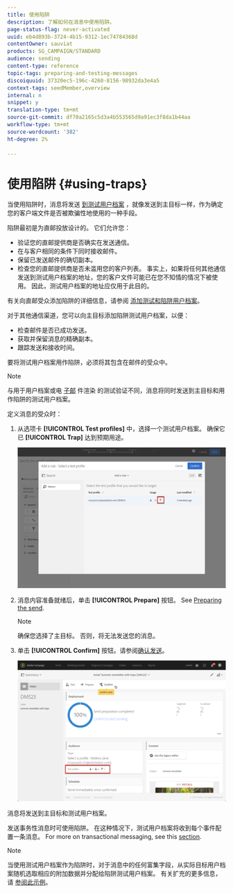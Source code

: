 ```yaml
---
title: 使用陷阱
description: 了解如何在消息中使用陷阱。
page-status-flag: never-activated
uuid: eb4d893b-3724-4b15-9312-1ec74784368d
contentOwner: sauviat
products: SG_CAMPAIGN/STANDARD
audience: sending
content-type: reference
topic-tags: preparing-and-testing-messages
discoiquuid: 37320ec5-196c-4260-8156-98932da3e4a5
context-tags: seedMember,overview
internal: n
snippet: y
translation-type: tm+mt
source-git-commit: df70a2165c5d3a4b553565d9a91ec3f8da1b44aa
workflow-type: tm+mt
source-wordcount: '382'
ht-degree: 2%

---
```



# 使用陷阱 {#using-traps}

当使用陷阱时，消息将发送 [到测试用户档案](../../audiences/using/managing-test-profiles.md) ，就像发送到主目标一样，作为确定您的客户端文件是否被欺骗性地使用的一种手段。

陷阱最初是为直邮投放设计的。 它们允许您：

* 验证您的直邮提供商是否确实在发送通信。
* 在与客户相同的条件下同时接收邮件。
* 保留已发送邮件的确切副本。
* 检查您的直邮提供商是否未滥用您的客户列表。 事实上，如果将任何其他通信发送到测试用户档案的地址，您的客户文件可能已在您不知情的情况下被使用。 因此，测试用户档案的地址应仅用于此目的。

有关向直邮受众添加陷阱的详细信息，请参阅 [添加测试和陷阱用户档案](../../channels/using/defining-the-direct-mail-audience.md#adding-test-and-trap-profiles)。

对于其他通信渠道，您可以向主目标添加陷阱测试用户档案，以便：

* 检查邮件是否已成功发送。
* 获取并保留消息的精确副本。
* 跟踪发送和接收时间。

要将测试用户档案用作陷阱，必须将其包含在邮件的受众中。

>[!NOTE]
>
>与用于用户档案或电 [子邮](../../sending/using/sending-proofs.md) 件渲染 [](../../sending/using/email-rendering.md)的测试验证不同，消息将同时发送到主目标和用作陷阱的测试用户档案。

定义消息的受众时：

1. 从选项卡 **[!UICONTROL Test profiles]** 中，选择一个测试用户档案。 确保它已 **[!UICONTROL Trap]** 达到预期用途。

   ![](assets/trap_select.png)

1. 消息内容准备就绪后，单击 **[!UICONTROL Prepare]** 按钮。 See [Preparing the send](../../sending/using/preparing-the-send.md).
   >[!NOTE]
   >
   >确保您选择了主目标。 否则，将无法发送您的消息。

1. 单击 **[!UICONTROL Confirm]** 按钮。请参阅[确认发送](../../sending/using/confirming-the-send.md)。

   ![](assets/trap_confirm.png)

消息将发送到主目标和测试用户档案。

发送事务性消息时可使用陷阱。 在这种情况下，测试用户档案将收到每个事件配置一条消息。 For more on transactional messaging, see this [section](../../channels/using/getting-started-with-transactional-msg.md).

>[!NOTE]
>
>当使用测试用户档案作为陷阱时，对于消息中的任何富集字段，从实际目标用户档案随机选取相应的附加数据并分配给陷阱测试用户档案。 有关扩充的更多信息，请 [参阅此示例](../../automating/using/enriching-profile-data-file.md)。
